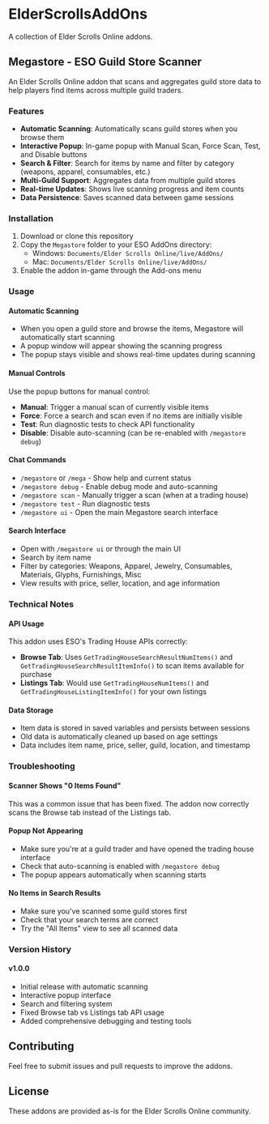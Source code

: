 # ElderScrollsAddOns

A collection of Elder Scrolls Online addons.

## Megastore - ESO Guild Store Scanner

An Elder Scrolls Online addon that scans and aggregates guild store data to help players find items across multiple guild traders.

### Features

- **Automatic Scanning**: Automatically scans guild stores when you browse them
- **Interactive Popup**: In-game popup with Manual Scan, Force Scan, Test, and Disable buttons
- **Search & Filter**: Search for items by name and filter by category (weapons, apparel, consumables, etc.)
- **Multi-Guild Support**: Aggregates data from multiple guild stores
- **Real-time Updates**: Shows live scanning progress and item counts
- **Data Persistence**: Saves scanned data between game sessions

### Installation

1. Download or clone this repository
2. Copy the `Megastore` folder to your ESO AddOns directory:
   - Windows: `Documents/Elder Scrolls Online/live/AddOns/`
   - Mac: `Documents/Elder Scrolls Online/live/AddOns/`
3. Enable the addon in-game through the Add-ons menu

### Usage

#### Automatic Scanning
- When you open a guild store and browse the items, Megastore will automatically start scanning
- A popup window will appear showing the scanning progress
- The popup stays visible and shows real-time updates during scanning

#### Manual Controls
Use the popup buttons for manual control:
- **Manual**: Trigger a manual scan of currently visible items
- **Force**: Force a search and scan even if no items are initially visible
- **Test**: Run diagnostic tests to check API functionality
- **Disable**: Disable auto-scanning (can be re-enabled with `/megastore debug`)

#### Chat Commands
- `/megastore` or `/mega` - Show help and current status
- `/megastore debug` - Enable debug mode and auto-scanning
- `/megastore scan` - Manually trigger a scan (when at a trading house)
- `/megastore test` - Run diagnostic tests
- `/megastore ui` - Open the main Megastore search interface

#### Search Interface
- Open with `/megastore ui` or through the main UI
- Search by item name
- Filter by categories: Weapons, Apparel, Jewelry, Consumables, Materials, Glyphs, Furnishings, Misc
- View results with price, seller, location, and age information

### Technical Notes

#### API Usage
This addon uses ESO's Trading House APIs correctly:
- **Browse Tab**: Uses `GetTradingHouseSearchResultNumItems()` and `GetTradingHouseSearchResultItemInfo()` to scan items available for purchase
- **Listings Tab**: Would use `GetTradingHouseNumItems()` and `GetTradingHouseListingItemInfo()` for your own listings

#### Data Storage
- Item data is stored in saved variables and persists between sessions
- Old data is automatically cleaned up based on age settings
- Data includes item name, price, seller, guild, location, and timestamp

### Troubleshooting

#### Scanner Shows "0 Items Found"
This was a common issue that has been fixed. The addon now correctly scans the Browse tab instead of the Listings tab.

#### Popup Not Appearing
- Make sure you're at a guild trader and have opened the trading house interface
- Check that auto-scanning is enabled with `/megastore debug`
- The popup appears automatically when scanning starts

#### No Items in Search Results
- Make sure you've scanned some guild stores first
- Check that your search terms are correct
- Try the "All Items" view to see all scanned data

### Version History

#### v1.0.0
- Initial release with automatic scanning
- Interactive popup interface
- Search and filtering system
- Fixed Browse tab vs Listings tab API usage
- Added comprehensive debugging and testing tools

## Contributing

Feel free to submit issues and pull requests to improve the addons.

## License

These addons are provided as-is for the Elder Scrolls Online community.
